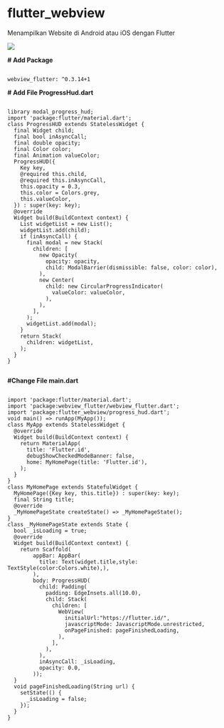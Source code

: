 # flutter_webview
Menampilkan Website di Android atau iOS dengan Flutter

<image src="http://flutter.id/wp-content/uploads/2019/09/webview23.gif">
  
  
<b># Add Package</b>

<code>
webview_flutter: ^0.3.14+1
</code>

<b># Add File ProgressHud.dart</b>

<code>
library modal_progress_hud;
import 'package:flutter/material.dart';
class ProgressHUD extends StatelessWidget {
  final Widget child;
  final bool inAsyncCall;
  final double opacity;
  final Color color;
  final Animation<Color> valueColor;
  ProgressHUD({
    Key key,
    @required this.child,
    @required this.inAsyncCall,
    this.opacity = 0.3,
    this.color = Colors.grey,
    this.valueColor,
  }) : super(key: key);
  @override
  Widget build(BuildContext context) {
    List<Widget> widgetList = new List<Widget>();
    widgetList.add(child);
    if (inAsyncCall) {
      final modal = new Stack(
        children: [
          new Opacity(
            opacity: opacity,
            child: ModalBarrier(dismissible: false, color: color),
          ),
          new Center(
            child: new CircularProgressIndicator(
              valueColor: valueColor,
            ),
          ),
        ],
      );
      widgetList.add(modal);
    }
    return Stack(
      children: widgetList,
    );
  }
}
  </code>
  
<b>#Change File main.dart</b>

<code>
import 'package:flutter/material.dart';
import 'package:webview_flutter/webview_flutter.dart';
import 'package:flutter_webview/progress_hud.dart';
void main() => runApp(MyApp());
class MyApp extends StatelessWidget {
  @override
  Widget build(BuildContext context) {
    return MaterialApp(
      title: 'Flutter.id',
      debugShowCheckedModeBanner: false,
      home: MyHomePage(title: 'Flutter.id'),
    );
  }
}
class MyHomePage extends StatefulWidget {
  MyHomePage({Key key, this.title}) : super(key: key);
  final String title;
  @override
  _MyHomePageState createState() => _MyHomePageState();
}
class _MyHomePageState extends State<MyHomePage> {
  bool _isLoading = true;
  @override
  Widget build(BuildContext context) {
    return Scaffold(
        appBar: AppBar(
          title: Text(widget.title,style: TextStyle(color:Colors.white),),
        ),
        body: ProgressHUD(
          child: Padding(
            padding: EdgeInsets.all(10.0),
            child: Stack(
              children: <Widget>[
                WebView(
                  initialUrl:"https://flutter.id/",
                  javascriptMode: JavascriptMode.unrestricted,
                  onPageFinished: pageFinishedLoading,
                ),
              ],
            ),
          ),
          inAsyncCall: _isLoading,
          opacity: 0.0,
        ));
  }
  void pageFinishedLoading(String url) {
    setState(() {
      _isLoading = false;
    });
  }
}
  </code>
